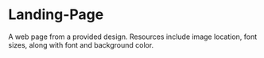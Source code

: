 # Landing-Page
A web page from a provided design.
Resources include image location, font sizes,
along with font and background color.